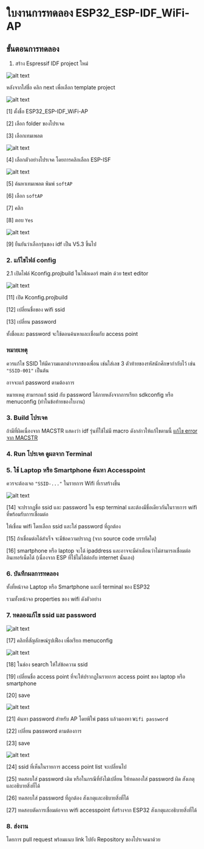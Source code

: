 # ใบงานการทดลอง ESP32_ESP-IDF_WiFi-AP

## ขั้นตอนการทดลอง

1. สร้าง Espressif IDF project ใหม่  

![alt text](image.png)


  หลังจากใส่ชื่อ คลิก next เพื่อเลือก template project

![alt text](image-2.png)

[1] ตั้งชื่อ  ESP32_ESP-IDF_WiFi-AP 

[2] เลือก folder  ของโปรเจค 

[3] เลือกเทมเพลต 


![alt text](image-3.png)

[4] เลือกตัวอย่างโปรเจค โดยการคลิกเลือก ESP-ISF 


![alt text](image-4.png)

[5] ค้นหาเทมเพลต พิมพ์ `softAP`

[6] เลือก `softAP`

[7] คลิก

[8] ตอบ `Yes`


 ![alt text](image-5.png)

[9] ยืนยันว่าเลือกรุ่นของ idf เป็น V5.3  ขึ้นไป

### 2. แก้ไขไฟล์ config

2.1 เปิดไฟล์ Kconfig.projbuild  ในโฟลเดอร์ main ด้วย text editor

![alt text](image-6.png)

[11] เปิด Kconfig.projbuild
 
[12] เปลี่ยนชื่อของ wifi ssid

[13] เปลี่ยน password

ทั้งชื่อและ password จะใช้ตอนค้นหาและเชื่อมกับ access point

### หมายเหตุ 

ควรแก้ไข SSID  ให้มีความแตกต่างจากของเพื่อน เช่นใส่เลข 3 ตัวท้ายของรหัสนักศึกษากำกับไว้ เช่น `"SSID-001"` เป็นต้น

อาจจะแก้ password ตามต้องการ

หมายเหตุ  สามารถแก้  ssid กับ password ได้ภายหลังจากการเรียก sdkconfig หรือ menuconfig (ทำในข้อท้ายของใบงาน)

### 3. Build โปรเจค

ถ้ามีที่ผิดเนื่องจาก MACSTR แสดงว่า idf รุ่นที่ใช้ไม่มี macro ดังกล่าวให้แก้ไขตามนี้ [แก้ไข error จาก MACSTR](./code_correction.md)

### 4. Run โปรเจค ดูผลจาก Terminal

### 5. ใช้ Laptop หรือ Smartphone ค้นหา Accesspoint 

ควรจะต้องเจอ `"SSID-..."` ในรายการ Wifi ที่เราสร้างขึ้น

![alt text](image-7.png)

[14] จะปรากฏชื่อ ssid และ password ใน esp terminal และต้องมีชื่อเดียวกันในรายการ wifi ที่พร้อมรับการเชื่อมต่อ

ให้เชื่อม wifi โดยเลือก ssid และใส่ password ที่ถูกต้อง

[15] ถ้าเชื่อมต่อได้สำเร็จ จะมีข้อความปรากฏ (จาก source code บรรทัดใด) 

[16] smartphone หรือ laptop จะได้ ipaddress  และอาจจะมีคำเตือนว่าไม่สามารถเชื่อมต่ออินเทอร์เน็ตได้  (เนื่องจาก ESP ที่ใช้ไม่ได้ต่อกับ internet นั่นเอง) 

### 6. บันทึกผลการทดลอง 

ทั้งที่หน้าจอ Laptop หรือ Smartphone และที่ terminal ของ ESP32

รวมทั้งหน้าจอ properties ของ wifi ดังตัวอย่าง

### 7. ทดลองแก้ไข ssid และ  password

![alt text](image-8.png)

[17] คลิกที่สัญลักษณ์รูปเฟือง เพื่อเรียก menuconfig


![alt text](image-9.png)

[18] ในช่อง search ให้ใส่ข้อความ ssid

[19] เปลี่ยนชื่อ access point  ที่จะให้ปรากฏในรายการ access point ของ laptop หรือ  smartphone

[20] save 


![alt text](image-10.png)

[21] ค้นหา password สำหรับ AP โดยพิใพ์ pass แล้วมองหา `Wifi password`

[22] เปลี่ยน password ตามต้องการ

[23] save 

![alt text](image-11.png)

[24] ssid ที่เห็นในรายการ access point list จะเปลี่ยนไป

[25] ทดสอบใส่ password เดิม หรือในกรณีที่ยังไม่เปลี่ยน ให้ทดลองใส่ password ผิด สังเกตุและอธิบายสิ่งที่ได้


[26] ทดสอบใส่ password ที่ถูกต้อง  สังเกตุและอธิบายสิ่งที่ได้


[27] ทดสอบตัดการเชื่อมต่อจาก wifi accesspoint ที่สร้างจาก ESP32 สังเกตุและอธิบายสิ่งที่ได้


### 8. ส่งงาน

โดยการ pull request พร้อมแนบ link ไปยัง Repository ของโปรเจคมาด้วย